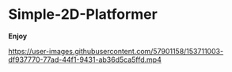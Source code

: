 # Simple-2D-Platformer

**Enjoy**


https://user-images.githubusercontent.com/57901158/153711003-df937770-77ad-44f1-9431-ab36d5ca5ffd.mp4

